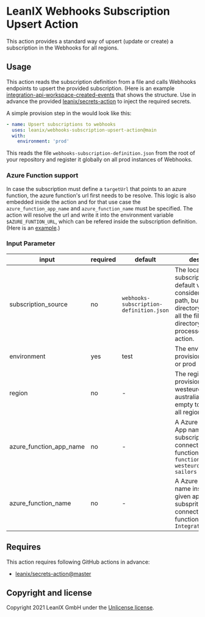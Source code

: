 # LeanIX Webhooks Subscription Upsert Action

This action provides a standard way of upsert (update or create) a subscription in the Webhooks for all regions.

## Usage

This action reads the subscription definition from a file and calls Webhooks endpoints to upsert the provided subscription.
(Here is an example [integration-api-workspace-created-events](subscriptions/integration-api-workspace-created-events.json) that shows the structure.
Use in advance the provided [leanix/secrets-action](https://github.com/leanix/secrets-action) to inject the required secrets.

A simple provision step in the would look like this:
```yaml
- name: Upsert subscriptions to webhooks
  uses: leanix/webhooks-subscription-upsert-action@main
  with:
    environment: 'prod'  
```
This reads the file `webhooks-subscription-definition.json` from the root of your repository and register it globally on all prod instances of Webhooks.

### Azure Function support
In case the subscription must define a `targetUrl` that points to an azure function, the azure function's url first needs to be resolve. This logic is also embedded inside the action and for that use case the `azure_function_app_name` and `azure_function_name` must be specified. The action will resolve the url and write it into the environment variable `$AZURE_FUNTION_URL`, which can be refered inside the subscription definition. (Here is an [example](subscriptions/integration-configuration-changed-events.json).)


### Input Parameter
| input | required | default | description |
|-------|----------|---------|-------------|
|subscription_source|no|`webhooks-subscription-definition.json`|The location for subscriptions. The default value is considered a file path, but if is a directory path, then all the files in that directory are processed by this action.|
|environment|yes|test|The environment to provision to, e.g. test or prod|
|region|no|-|The region to provision to, e.g. westeurope or australiaeast. Leave empty to provision to all regions.|
|azure_function_app_name|no|-|A Azure Function App name in case the subscription should connect an azure function, eg: `functions-westeurope-prod-sailors`
|azure_function_name|no|-|A Azure Function name inside the given app in case the subsprition should connect a azure function, eg: `IntegrationsSlackMsg`
 

## Requires
This action requires following GitHub actions in advance:
- [leanix/secrets-action@master](https://github.com/leanix/secrets-action)

## Copyright and license
Copyright 2021 LeanIX GmbH under the [Unlicense license](LICENSE).
